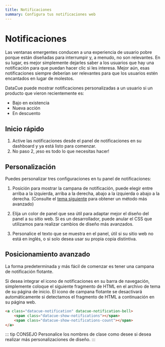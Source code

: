 ```yaml
---
title: Notificaciones
summary: Configura tus notificaciones web
---
```


# Notificaciones

Las ventanas emergentes conducen a una experiencia de usuario pobre porque están diseñadas para interrumpir y, a menudo, no son relevantes. En su lugar, es mejor simplemente dejarles saber a los usuarios que hay una notificación para que puedan hacer clic si les interesa. Mejor aún, esas notificaciones siempre deberían ser relevantes para que los usuarios estén encantados en lugar de molestos.

DataCue puede mostrar notificaciones personalizadas a un usuario si un producto que vieron recientemente es:

- Bajo en existencia
- Nueva acción
- En descuento

## Inicio rápido

1. Active las notificaciones desde el panel de notificaciones en su dashboard y ya está listo para comenzar.
2. No paso 2, ¡eso es todo lo que necesitas hacer!

## Personalización

Puedes personalizar tres configuraciones en tu panel de notificaciones:

1. Posición para mostrar la campana de notificación, puede elegir entre arriba a la izquierda, arriba a la derecha, abajo a la izquierda o abajo a la derecha. (Consulte el [tema siguiente](#posicionamiento-avanzado) para obtener un método más avanzado)

2. Elija un color de panel que sea útil para adaptar mejor el diseño del panel a su sitio web. Si es un desarrollador, puede anular el CSS que utilizamos para realizar cambios de diseño más avanzados.

3. Personalice el texto que se muestra en el panel, útil si su sitio web no está en inglés, o si solo desea usar su propia copia distintiva.

## Posicionamiento avanzado

La forma predeterminada y más fácil de comenzar es tener una campana de notificación flotante.

Si desea integrar el icono de notificaciones en su barra de navegación, simplemente coloque el siguiente fragmento de HTML en el archivo de tema de su página de inicio. El icono de campana flotante se desactivará automáticamente si detectamos el fragmento de HTML a continuación en su página web.

``` html
<a class="datacue-notification" datacue-notification-bell>
    <span class="datacue-show-notifications"></span>
    <span class="datacue-show-notifications-count"></span>
</a>
```

::: tip CONSEJO
Personalice los nombres de clase como desee si desea realizar más personalizaciones de diseño.
:::